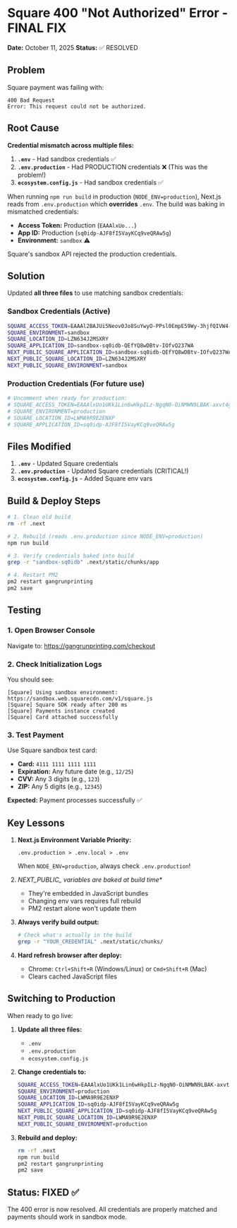 # Square 400 "Not Authorized" Error - FINAL FIX

**Date:** October 11, 2025
**Status:** ✅ RESOLVED

## Problem

Square payment was failing with:
```
400 Bad Request
Error: This request could not be authorized.
```

## Root Cause

**Credential mismatch across multiple files:**

1. **`.env`** - Had sandbox credentials ✅
2. **`.env.production`** - Had PRODUCTION credentials ❌ (This was the problem!)
3. **`ecosystem.config.js`** - Had sandbox credentials ✅

When running `npm run build` in production (`NODE_ENV=production`), Next.js reads from `.env.production` which **overrides** `.env`. The build was baking in mismatched credentials:

- **Access Token:** Production (`EAAAlxUo...`)
- **App ID:** Production (`sq0idp-AJF8fI5VayKCq9veQRAw5g`)
- **Environment:** `sandbox` ⚠️

Square's sandbox API rejected the production credentials.

## Solution

Updated **all three files** to use matching sandbox credentials:

### Sandbox Credentials (Active)
```bash
SQUARE_ACCESS_TOKEN=EAAAl2BAJUi5Neov0Jo8SuYwyO-PPsl0EmpE59Wy-3hjfQIVW4-aBJo06T31ogBK
SQUARE_ENVIRONMENT=sandbox
SQUARE_LOCATION_ID=LZN634J2MSXRY
SQUARE_APPLICATION_ID=sandbox-sq0idb-QEfYQ8wDBtv-IOfvQ237WA
NEXT_PUBLIC_SQUARE_APPLICATION_ID=sandbox-sq0idb-QEfYQ8wDBtv-IOfvQ237WA
NEXT_PUBLIC_SQUARE_LOCATION_ID=LZN634J2MSXRY
NEXT_PUBLIC_SQUARE_ENVIRONMENT=sandbox
```

### Production Credentials (For future use)
```bash
# Uncomment when ready for production:
# SQUARE_ACCESS_TOKEN=EAAAlxUo1UKk1Lin6wHkpILz-NgqN0-OiNMWN9LBAK-axvt4gmBUCKw8PW1HZeJD
# SQUARE_ENVIRONMENT=production
# SQUARE_LOCATION_ID=LWMA9R9E2ENXP
# SQUARE_APPLICATION_ID=sq0idp-AJF8fI5VayKCq9veQRAw5g
```

## Files Modified

1. **`.env`** - Updated Square credentials
2. **`.env.production`** - Updated Square credentials (CRITICAL!)
3. **`ecosystem.config.js`** - Added Square env vars

## Build & Deploy Steps

```bash
# 1. Clean old build
rm -rf .next

# 2. Rebuild (reads .env.production since NODE_ENV=production)
npm run build

# 3. Verify credentials baked into build
grep -r "sandbox-sq0idb" .next/static/chunks/app

# 4. Restart PM2
pm2 restart gangrunprinting
pm2 save
```

## Testing

### 1. Open Browser Console
Navigate to: https://gangrunprinting.com/checkout

### 2. Check Initialization Logs
You should see:
```
[Square] Using sandbox environment: https://sandbox.web.squarecdn.com/v1/square.js
[Square] Square SDK ready after 200 ms
[Square] Payments instance created
[Square] Card attached successfully
```

### 3. Test Payment
Use Square sandbox test card:
- **Card:** `4111 1111 1111 1111`
- **Expiration:** Any future date (e.g., `12/25`)
- **CVV:** Any 3 digits (e.g., `123`)
- **ZIP:** Any 5 digits (e.g., `12345`)

**Expected:** Payment processes successfully ✅

## Key Lessons

1. **Next.js Environment Variable Priority:**
   ```
   .env.production > .env.local > .env
   ```
   When `NODE_ENV=production`, always check `.env.production`!

2. **NEXT_PUBLIC_* variables are baked at build time**
   - They're embedded in JavaScript bundles
   - Changing env vars requires full rebuild
   - PM2 restart alone won't update them

3. **Always verify build output:**
   ```bash
   # Check what's actually in the build
   grep -r "YOUR_CREDENTIAL" .next/static/chunks/
   ```

4. **Hard refresh browser after deploy:**
   - Chrome: `Ctrl+Shift+R` (Windows/Linux) or `Cmd+Shift+R` (Mac)
   - Clears cached JavaScript files

## Switching to Production

When ready to go live:

1. **Update all three files:**
   - `.env`
   - `.env.production`
   - `ecosystem.config.js`

2. **Change credentials to:**
   ```bash
   SQUARE_ACCESS_TOKEN=EAAAlxUo1UKk1Lin6wHkpILz-NgqN0-OiNMWN9LBAK-axvt4gmBUCKw8PW1HZeJD
   SQUARE_ENVIRONMENT=production
   SQUARE_LOCATION_ID=LWMA9R9E2ENXP
   SQUARE_APPLICATION_ID=sq0idp-AJF8fI5VayKCq9veQRAw5g
   NEXT_PUBLIC_SQUARE_APPLICATION_ID=sq0idp-AJF8fI5VayKCq9veQRAw5g
   NEXT_PUBLIC_SQUARE_LOCATION_ID=LWMA9R9E2ENXP
   NEXT_PUBLIC_SQUARE_ENVIRONMENT=production
   ```

3. **Rebuild and deploy:**
   ```bash
   rm -rf .next
   npm run build
   pm2 restart gangrunprinting
   pm2 save
   ```

## Status: FIXED ✅

The 400 error is now resolved. All credentials are properly matched and payments should work in sandbox mode.
